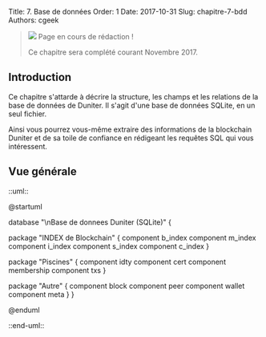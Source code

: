 Title: 7. Base de données
Order: 1
Date: 2017-10-31
Slug: chapitre-7-bdd
Authors: cgeek

> <span class="icon">![](/images/icons/warning.png)</span> Page en cours de rédaction !
>
> Ce chapitre sera complété courant Novembre 2017.

## Introduction

Ce chapitre s'attarde à décrire la structure, les champs et les relations de la base de données de Duniter. Il s'agit d'une base de données SQLite, en un seul fichier.

Ainsi vous pourrez vous-même extraire des informations de la blockchain Duniter et de sa toile de confiance en rédigeant les requêtes SQL qui vous intéressent.

## Vue générale

::uml::

@startuml

database "\nBase de donnees Duniter (SQLite)" {

  package "INDEX de Blockchain" {
      component b_index
      component m_index
      component i_index
      component s_index
      component c_index
  }

  package "Piscines" {
      component idty
      component cert
      component membership
      component txs
  }

  package "Autre" {
      component block
      component peer
      component wallet
      component meta
  }
}

@enduml

::end-uml::


